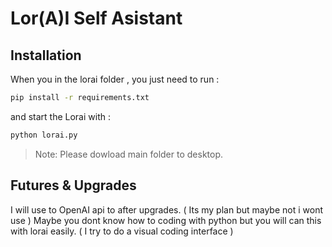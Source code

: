 # Lor(A)I Self Asistant
## Installation

When you in the lorai folder , you just need to run :

```sh
pip install -r requirements.txt
```

and start the Lorai with :

```sh
python lorai.py
```
> Note: Please dowload main folder to desktop.


## Futures & Upgrades
I will use to OpenAI api to after upgrades. ( Its my plan but maybe not i wont use )
Maybe you dont know how to coding with python but you will can this with lorai easily. ( I try to do a visual coding interface )
